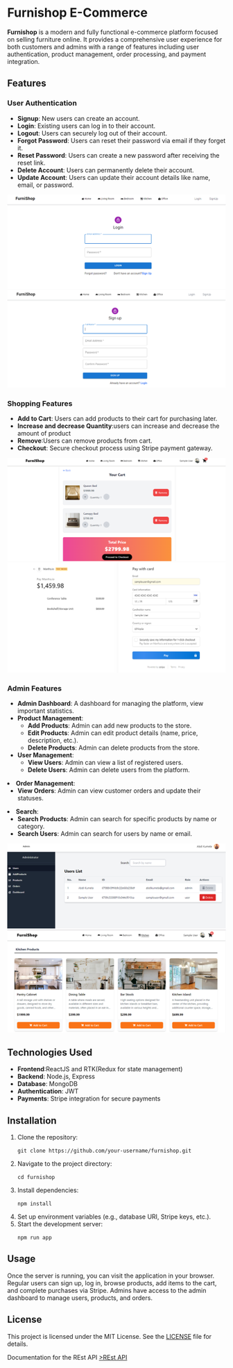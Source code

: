 </head>
<body>
    <h1>Furnishop E-Commerce</h1>
    <p><strong>Furnishop</strong> is a modern and fully functional e-commerce platform focused on selling furniture online. It provides a comprehensive user experience for both customers and admins with a range of features including user authentication, product management, order processing, and payment integration.</p>
  <h2>Features</h2>
    <h3>User Authentication</h3>
    <ul>
        <li><strong>Signup</strong>: New users can create an account.</li>
        <li><strong>Login</strong>: Existing users can log in to their account.</li>
        <li><strong>Logout</strong>: Users can securely log out of their account.</li>
        <li><strong>Forgot Password</strong>: Users can reset their password via email if they forget it.</li>
        <li><strong>Reset Password</strong>: Users can create a new password after receiving the reset link.</li>
        <li><strong>Delete Account</strong>: Users can permanently delete their account.</li>
        <li><strong>Update Account</strong>: Users can update their account details like name, email, or password.</li>
    </ul>
    <img src="./upload pics/Login.png" alt="pics" />
    <img src="./upload pics/signup.png" alt="pics" />

   <h3>Shopping Features</h3>
    <ul>
        <li><strong>Add to Cart</strong>: Users can add products to their cart for purchasing later.</li>
        <li><strong>Increase and decrease Quantity</strong>:users can increase and decrease the amount of product</li>
        <li><strong>Remove</strong>:Users can remove products from cart.</li>
        <li><strong>Checkout</strong>: Secure checkout process using Stripe payment gateway.</li>
    </ul>
    <img src="./upload pics/Cart page.png" alt="pics" />
    <img src="./upload pics/payment.png" alt="pics" />

  <h3>Admin Features</h3>
    <ul>
        <li><strong>Admin Dashboard</strong>: A dashboard for managing the platform, view important statistics.</li>
        <li><strong>Product Management</strong>:
            <ul>
                <li><strong>Add Products</strong>: Admin can add new products to the store.</li>
                <li><strong>Edit Products</strong>: Admin can edit product details (name, price, description, etc.).</li>
                <li><strong>Delete Products</strong>: Admin can delete products from the store.</li>
            </ul>
        </li>
        <li><strong>User Management</strong>:
            <ul>
                <li><strong>View Users</strong>: Admin can view a list of registered users.</li>
                <li><strong>Delete Users</strong>: Admin can delete users from the platform.</li>
            </ul>
            
   </ul>
        </li>
        <li><strong>Order Management</strong>:
            <ul>
                <li><strong>View Orders</strong>: Admin can view customer orders and update their statuses.</li>
            </ul>
        </li>
        <li><strong>Search</strong>:
            <ul>
                <li><strong>Search Products</strong>: Admin can search for specific products by name or category.</li>
                <li><strong>Search Users</strong>: Admin can search for users by name or email.</li>
   </li>
   </ul>
   <img src="./upload pics/Admin user page.png" alt="pics" />
   <img src="./upload pics/products page.png" alt="pics" />
  <h2>Technologies Used</h2>
  <ul>
        <li><strong>Frontend</strong>:ReactJS and RTK(Redux for state management)</li>
        <li><strong>Backend</strong>: Node.js, Express</li>
        <li><strong>Database</strong>: MongoDB</li>
        <li><strong>Authentication</strong>: JWT</li>
        <li><strong>Payments</strong>: Stripe integration for secure payments</li>
    </ul>

 <h2>Installation</h2>
    <ol>
        <li>Clone the repository:</li>
        <pre><code>git clone https://github.com/your-username/furnishop.git</code></pre>
        <li>Navigate to the project directory:</li>
        <pre><code>cd furnishop</code></pre>
        <li>Install dependencies:</li>
        <pre><code>npm install</code></pre>
        <li>Set up environment variables (e.g., database URI, Stripe keys, etc.).</li>
        <li>Start the development server:</li>
        <pre><code>npm run app</code></pre>
    </ol>

 <h2>Usage</h2>
    <p>Once the server is running, you can visit the application in your browser. Regular users can sign up, log in, browse products, add items to the cart, and complete purchases via Stripe. Admins have access to the admin dashboard to manage users, products, and orders.</p>
  <h2>License</h2>
    <p>This project is licensed under the MIT License. See the <a href="LICENSE">LICENSE</a> file for details.</p>
    <p>Documentation for the REst API <a href="https://documenter.getpostman.com/view/34690517/2sAXxP8XhP
" target="_blank">>REst API</a</p>

</body>
</html>
